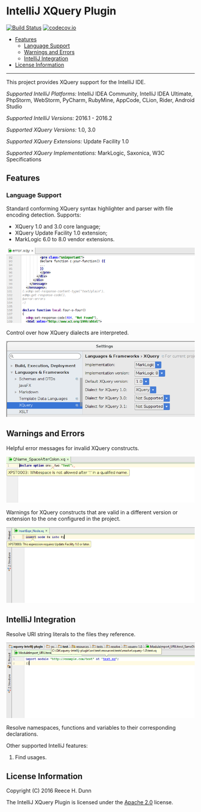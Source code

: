 # IntelliJ XQuery Plugin

[![Build Status](https://travis-ci.org/rhdunn/xquery-intellij-plugin.svg)](https://travis-ci.org/rhdunn/xquery-intellij-plugin)
[![codecov.io](https://codecov.io/github/rhdunn/xquery-intellij-plugin/coverage.svg)](https://codecov.io/github/rhdunn/xquery-intellij-plugin)

- [Features](#features)
  - [Language Support](#language-support)
  - [Warnings and Errors](#warnings-and-errors)
  - [IntelliJ Integration](#intellij-integration)
- [License Information](#license-information)

----------

This project provides XQuery support for the IntelliJ IDE.

_Supported IntelliJ Platforms:_ IntelliJ IDEA Community, IntelliJ IDEA Ultimate,
PhpStorm, WebStorm, PyCharm, RubyMine, AppCode, CLion, Rider, Android Studio

_Supported IntelliJ Versions:_ 2016.1 - 2016.2

_Supported XQuery Versions:_ 1.0, 3.0

_Supported XQuery Extensions:_ Update Facility 1.0

_Supported XQuery Implementations:_ MarkLogic, Saxonica, W3C Specifications

## Features

### Language Support

Standard conforming XQuery syntax highlighter and parser with file encoding
detection. Supports:

*  XQuery 1.0 and 3.0 core language;
*  XQuery Update Facility 1.0 extension;
*  MarkLogic 6.0 to 8.0 vendor extensions.

![Syntax Highlighting](images/syntax-highlighting.png)

Control over how XQuery dialects are interpreted.

![XQuery Settings](images/xquery-settings.png)

## Warnings and Errors

Helpful error messages for invalid XQuery constructs.

![Error Messages](images/error-messages.png)

Warnings for XQuery constructs that are valid in a different version or extension
to the one configured in the project.

![Require Different Version](images/require-different-version.png)

## IntelliJ Integration

Resolve URI string literals to the files they reference.

![Resolve URI Literals](images/resolve-uriliteral.png)

Resolve namespaces, functions and variables to their corresponding declarations.

Other supported IntelliJ features:

1.  Find usages.

## License Information

Copyright (C) 2016 Reece H. Dunn

The IntelliJ XQuery Plugin is licensed under the [Apache 2.0](LICENSE)
license.
